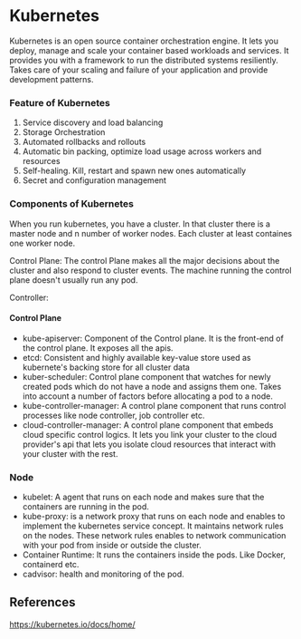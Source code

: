 # Kubernetes
Kubernetes is an open source container orchestration engine. It lets you deploy, manage and scale your container based workloads and services. It provides you with a framework to run the distributed systems resiliently. Takes care of your scaling and failure of your application and provide development patterns.

### Feature of Kubernetes
1. Service discovery and load balancing
2. Storage Orchestration
3. Automated rollbacks and rollouts
4. Automatic bin packing, optimize load usage across workers and resources
5. Self-healing. Kill, restart and spawn new ones automatically
6. Secret and configuration management

### Components of Kubernetes
When you run kubernetes, you have a cluster. In that cluster there is a master node and n number of worker nodes. Each cluster at least containes one worker node.

Control Plane: The control Plane makes all the major decisions about the cluster and also respond to cluster events. The machine running the control plane doesn't usually run any pod.

Controller: 
#### Control Plane
- kube-apiserver: Component of the Control plane. It is the front-end of the control plane. It exposes all the apis.
- etcd: Consistent and highly available key-value store used as kubernete's backing store for all cluster data
- kuber-scheduler: Control plane component that watches for newly created pods which do not have a node and assigns them one. Takes into account a number of factors before allocating a pod to a node.
- kube-controller-manager: A control plane component that runs control processes like node controller, job controller etc.
- cloud-controller-manager: A control plane component that embeds cloud specific control logics. It lets you link your cluster to the cloud provider's api that lets you isolate cloud resources that interact with your cluster with the rest.

### Node
- kubelet: A agent that runs on each node and makes sure that the containers are running in the pod.
- kube-proxy: is a network proxy that runs on each node and enables to implement the kubernetes service concept. It maintains network rules on the nodes. These network rules enables to network communication with your pod from inside or outside the cluster.
- Container Runtime: It runs the containers inside the pods. Like Docker, containerd etc.
- cadvisor: health and monitoring of the pod.



## References
https://kubernetes.io/docs/home/